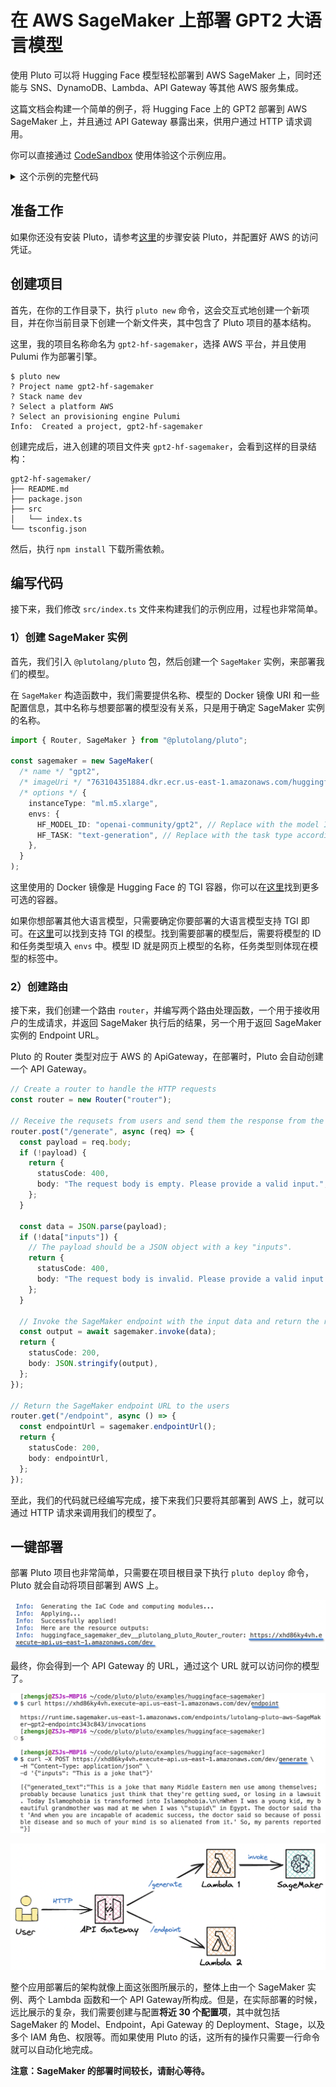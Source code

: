 # 在 AWS SageMaker 上部署 GPT2 大语言模型

使用 Pluto 可以将 Hugging Face 模型轻松部署到 AWS SageMaker 上，同时还能与 SNS、DynamoDB、Lambda、API Gateway 等其他 AWS 服务集成。

这篇文档会构建一个简单的例子，将 Hugging Face 上的 GPT2 部署到 AWS SageMaker 上，并且通过 API Gateway 暴露出来，供用户通过 HTTP 请求调用。

你可以直接通过 [CodeSandbox](https://codesandbox.io/p/devbox/gpt2-hf-sagemaker-27h3qh) 使用体验这个示例应用。

<details><summary>这个示例的完整代码</summary>

```typescript
import { Router, SageMaker } from "@plutolang/pluto";

/**
 * Deploy the GPT2 model on AWS SageMaker using the Hugging Face Text Generation Inference (TGI)
 * container. You can find suitable containers from:
 *
 * AWS Available Deep Learning Containers Images:
 * https://github.com/aws/deep-learning-containers/blob/master/available_images.md
 *
 * HuggingFace Text Generation Inference (TGI) Containers:
 * https://github.com/aws/deep-learning-containers/releases?q=tgi+AND+gpu&expanded=true
 */
const sagemaker = new SageMaker(
  "gpt2",
  "763104351884.dkr.ecr.us-east-1.amazonaws.com/huggingface-pytorch-tgi-inference:2.1.1-tgi1.4.0-gpu-py310-cu121-ubuntu20.04",
  {
    instanceType: "ml.m5.xlarge",
    envs: {
      HF_MODEL_ID: "openai-community/gpt2",
      HF_TASK: "text-generation",
    },
  }
);

// Create a router to handle the HTTP requests
const router = new Router("router");

// Receive the requsets from users and send them the response from the SageMaker endpoint.
router.post("/generate", async (req) => {
  const payload = req.body;
  if (!payload) {
    return {
      statusCode: 400,
      body: "The request body is empty. Please provide a valid input.",
    };
  }

  const data = JSON.parse(payload);
  if (!data["inputs"]) {
    // The payload should be a JSON object with a key "inputs".
    return {
      statusCode: 400,
      body: "The request body is invalid. Please provide a valid input.",
    };
  }

  // Invoke the SageMaker endpoint with the input data and return the response to the users.
  const output = await sagemaker.invoke(data);
  return {
    statusCode: 200,
    body: JSON.stringify(output),
  };
});

// Return the SageMaker endpoint URL to the users
router.get("/endpoint", async () => {
  const endpointUrl = sagemaker.endpointUrl();
  return {
    statusCode: 200,
    body: endpointUrl,
  };
});
```

</details>

## 准备工作

如果你还没有安装 Pluto，请参考[这里](https://github.com/pluto-lang/pluto#-quick-start)的步骤安装 Pluto，并配置好 AWS 的访问凭证。

## 创建项目

首先，在你的工作目录下，执行 `pluto new` 命令，这会交互式地创建一个新项目，并在你当前目录下创建一个新文件夹，其中包含了 Pluto 项目的基本结构。

这里，我的项目名称命名为 `gpt2-hf-sagemaker`，选择 AWS 平台，并且使用 Pulumi 作为部署引擎。

```
$ pluto new
? Project name gpt2-hf-sagemaker
? Stack name dev
? Select a platform AWS
? Select an provisioning engine Pulumi
Info:  Created a project, gpt2-hf-sagemaker
```

创建完成后，进入创建的项目文件夹 `gpt2-hf-sagemaker`，会看到这样的目录结构：

```
gpt2-hf-sagemaker/
├── README.md
├── package.json
├── src
│   └── index.ts
└── tsconfig.json
```

然后，执行 `npm install` 下载所需依赖。

## 编写代码

接下来，我们修改 `src/index.ts` 文件来构建我们的示例应用，过程也非常简单。

### 1）创建 SageMaker 实例

首先，我们引入 `@plutolang/pluto` 包，然后创建一个 `SageMaker` 实例，来部署我们的模型。

在 `SageMaker` 构造函数中，我们需要提供名称、模型的 Docker 镜像 URI 和一些配置信息，其中名称与想要部署的模型没有关系，只是用于确定 SageMaker 实例的名称。

```typescript
import { Router, SageMaker } from "@plutolang/pluto";

const sagemaker = new SageMaker(
  /* name */ "gpt2",
  /* imageUri */ "763104351884.dkr.ecr.us-east-1.amazonaws.com/huggingface-pytorch-tgi-inference:2.1.1-tgi1.4.0-gpu-py310-cu121-ubuntu20.04",
  /* options */ {
    instanceType: "ml.m5.xlarge",
    envs: {
      HF_MODEL_ID: "openai-community/gpt2", // Replace with the model ID you want to deploy
      HF_TASK: "text-generation", // Replace with the task type according to the model
    },
  }
);
```

这里使用的 Docker 镜像是 Hugging Face 的 TGI 容器，你可以在[这里](https://github.com/aws/deep-learning-containers/releases?q=tgi+AND+gpu&expanded=true)找到更多可选的容器。

如果你想部署其他大语言模型，只需要确定你要部署的大语言模型支持 TGI 即可。在[这里](https://huggingface.co/models?other=text-generation-inference)可以找到支持 TGI 的模型。找到需要部署的模型后，需要将模型的 ID 和任务类型填入 `envs` 中。模型 ID 就是网页上模型的名称，任务类型则体现在模型的标签中。

### 2）创建路由

接下来，我们创建一个路由 `router`，并编写两个路由处理函数，一个用于接收用户的生成请求，并返回 SageMaker 执行后的结果，另一个用于返回 SageMaker 实例的 Endpoint URL。

Pluto 的 Router 类型对应于 AWS 的 ApiGateway，在部署时，Pluto 会自动创建一个 API Gateway。

```typescript
// Create a router to handle the HTTP requests
const router = new Router("router");

// Receive the requsets from users and send them the response from the SageMaker endpoint.
router.post("/generate", async (req) => {
  const payload = req.body;
  if (!payload) {
    return {
      statusCode: 400,
      body: "The request body is empty. Please provide a valid input.",
    };
  }

  const data = JSON.parse(payload);
  if (!data["inputs"]) {
    // The payload should be a JSON object with a key "inputs".
    return {
      statusCode: 400,
      body: "The request body is invalid. Please provide a valid input.",
    };
  }

  // Invoke the SageMaker endpoint with the input data and return the response to the users.
  const output = await sagemaker.invoke(data);
  return {
    statusCode: 200,
    body: JSON.stringify(output),
  };
});

// Return the SageMaker endpoint URL to the users
router.get("/endpoint", async () => {
  const endpointUrl = sagemaker.endpointUrl();
  return {
    statusCode: 200,
    body: endpointUrl,
  };
});
```

至此，我们的代码就已经编写完成，接下来我们只要将其部署到 AWS 上，就可以通过 HTTP 请求来调用我们的模型了。

## 一键部署

部署 Pluto 项目也非常简单，只需要在项目根目录下执行 `pluto deploy` 命令，Pluto 就会自动将项目部署到 AWS 上。

![Deployment](../../assets/gpt2-hf-sagemaker-deployment.png)

最终，你会得到一个 API Gateway 的 URL，通过这个 URL 就可以访问你的模型了。

![Access](../../assets/gpt2-hf-sagemaker-access.png)

![Architecture](../../assets/gpt2-hf-sagemaker-arch.png)

整个应用部署后的架构就像上面这张图所展示的，整体上由一个 SageMaker 实例、两个 Lambda 函数和一个 API Gateway所构成。但是，在实际部署的时候，远比展示的复杂，我们需要创建与配置**将近 30 个配置项**，其中就包括 SageMaker 的 Model、Endpoint，Api Gateway 的 Deployment、Stage，以及多个 IAM 角色、权限等。而如果使用 Pluto 的话，这所有的操作只需要一行命令就可以自动化地完成。

**注意：SageMaker 的部署时间较长，请耐心等待。**
